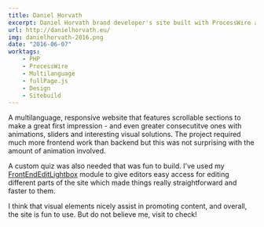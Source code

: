 ```yaml
---
title: Daniel Horvath
excerpt: Daniel Horvath brand developer's site built with ProcessWire and fullPage.js.
url: http://danielhorvath.eu/
img: danielhorvath-2016.png
date: "2016-06-07"
worktags:
    - PHP
    - ProcessWire
    - Multilanguage
    - fullPage.js
    - Design
    - Sitebuild
---
```


A multilanguage, responsive website that features scrollable sections to make a great first impression - and even greater consecutitve ones with animations, sliders and interesting visual solutions. The project required much more frontend work than backend but this was not surprising with the amount of animation involved.

A custom quiz was also needed that was fun to build. I've used my [FrontEndEditLightbox](https://github.com/rolandtoth/FrontEndEditLightbox) module to give editors easy access for editing different parts of the site which made things really straightforward and faster to them.

I think that visual elements nicely assist in promoting content, and overall, the site is fun to use. But do not believe me, visit to check!
